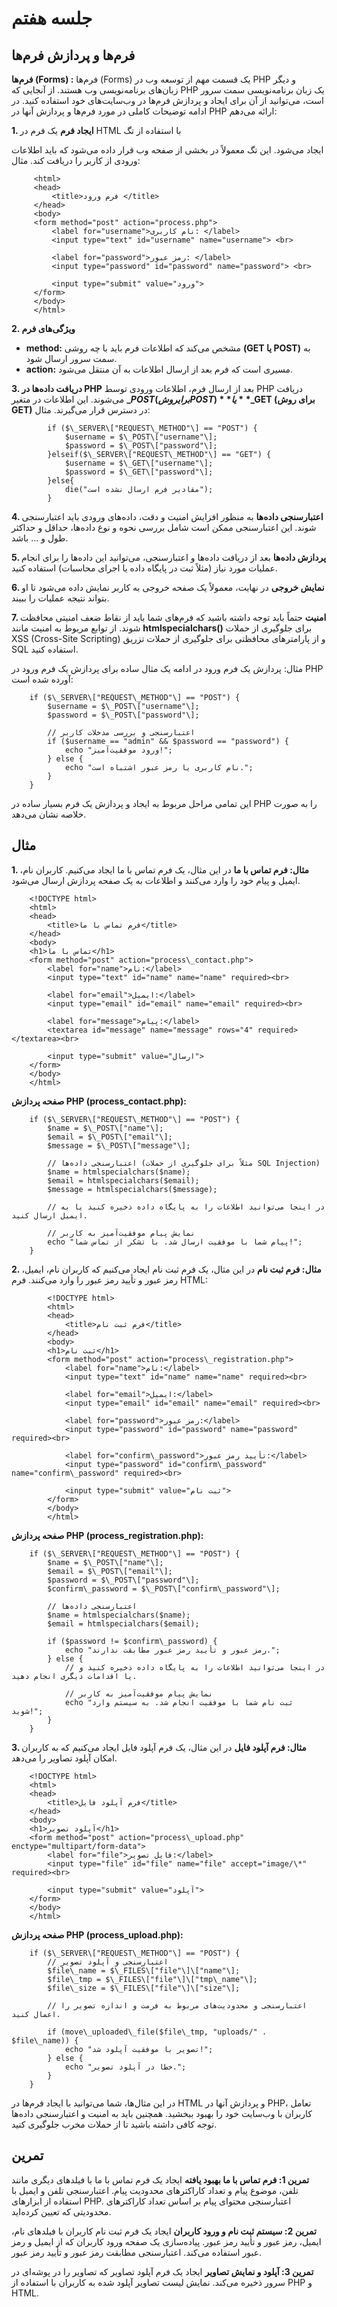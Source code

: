 جلسه هفتم
========

فرم‌ها و پردازش فرم‌ها
----------------------

**فرم‌ها (Forms) :** فرم‌ها (Forms) یک قسمت مهم از توسعه وب در PHP و دیگر زبان‌های برنامه‌نویسی وب هستند. از آنجایی که PHP یک زبان برنامه‌نویسی سمت سرور است، می‌توانید از آن برای ایجاد و پردازش فرم‌ها در وب‌سایت‌های خود استفاده کنید. در ادامه توضیحات کاملی در مورد فرم‌ها و پردازش آنها در PHP ارائه می‌دهم:

**1\. ایجاد فرم** یک فرم در HTML با استفاده از تگ **<form>** ایجاد می‌شود. این تگ معمولاً در بخشی از صفحه وب قرار داده می‌شود که باید اطلاعات ورودی از کاربر را دریافت کند. مثال:

         <html>
         <head>
             <title>فرم ورود </title>
         </head>
         <body>
         <form method="post" action="process.php">
             <label for="username">نام کاربری: </label>
             <input type="text" id="username" name="username"> <br>

             <label for="password">رمز عبور: </label>
             <input type="password" id="password" name="password"> <br>

             <input type="submit" value="ورود">
         </form>
         </body>
         </html>


**2\. ویژگی‌های فرم**

*   **method:** مشخص می‌کند که اطلاعات فرم باید با چه روشی **(GET یا POST)** به سمت سرور ارسال شود.
*   **action:** مسیری است که فرم بعد از ارسال اطلاعات به آن منتقل می‌شود.

**3\. دریافت داده‌ها در PHP** بعد از ارسال فرم، اطلاعات ورودی توسط PHP دریافت می‌شوند. این اطلاعات در متغیر **$\_POST (برای روش POST)** یا **$\_GET (برای روش GET)** در دسترس قرار می‌گیرند. مثال:

            if ($\_SERVER\["REQUEST\_METHOD"\] == "POST") {
                $username = $\_POST\["username"\];
                $password = $\_POST\["password"\];
            }elseif($\_SERVER\["REQUEST\_METHOD"\] == "GET") {
                $username = $\_GET\["username"\];
                $password = $\_GET\["password"\];
            }else{
                die("مقادیر فرم ارسال نشده است");
            }



**4\. اعتبارسنجی داده‌ها** به منظور افزایش امنیت و دقت، داده‌های ورودی باید اعتبارسنجی شوند. این اعتبارسنجی ممکن است شامل بررسی نحوه و نوع داده‌ها، حداقل و حداکثر طول و ... باشد.

**5\. پردازش داده‌ها** بعد از دریافت داده‌ها و اعتبارسنجی، می‌توانید این داده‌ها را برای انجام عملیات مورد نیاز (مثلاً ثبت در پایگاه داده یا اجرای محاسبات) استفاده کنید.

**6\. نمایش خروجی** در نهایت، معمولاً یک صفحه خروجی به کاربر نمایش داده می‌شود تا او بتواند نتیجه عملیات را ببیند.

**7\. امنیت** حتماً باید توجه داشته باشید که فرم‌های شما باید از نقاط ضعف امنیتی محافظت شوند. از توابع مربوط به امنیت مانند **htmlspecialchars()** برای جلوگیری از حملات XSS (Cross-Site Scripting) و از پارامترهای محافظتی برای جلوگیری از حملات تزریق SQL استفاده کنید.

مثال: پردازش یک فرم ورود در ادامه یک مثال ساده برای پردازش یک فرم ورود در PHP آورده شده است:

        if ($\_SERVER\["REQUEST\_METHOD"\] == "POST") {
            $username = $\_POST\["username"\];
            $password = $\_POST\["password"\];

            // اعتبارسنجی و بررسی مدخلات کاربر
            if ($username == "admin" && $password == "password") {
                echo "ورود موفقیت‌آمیز!";
            } else {
                echo "نام کاربری یا رمز عبور اشتباه است.";
            }
        }


این تمامی مراحل مربوط به ایجاد و پردازش یک فرم بسیار ساده در PHP را به صورت خلاصه نشان می‌دهد.

مثال
----

**1\. مثال: فرم تماس با ما** در این مثال، یک فرم تماس با ما ایجاد می‌کنیم. کاربران نام، ایمیل و پیام خود را وارد می‌کنند و اطلاعات به یک صفحه پردازش ارسال می‌شود.

        <!DOCTYPE html>
        <html>
        <head>
            <title>فرم تماس با ما</title>
        </head>
        <body>
        <h1>تماس با ما</h1>
        <form method="post" action="process\_contact.php">
            <label for="name">نام:</label>
            <input type="text" id="name" name="name" required><br>

            <label for="email">ایمیل:</label>
            <input type="email" id="email" name="email" required><br>

            <label for="message">پیام:</label>
            <textarea id="message" name="message" rows="4" required></textarea><br>

            <input type="submit" value="ارسال">
        </form>
        </body>
        </html>


**صفحه پردازش PHP (process\_contact.php):**

        if ($\_SERVER\["REQUEST\_METHOD"\] == "POST") {
            $name = $\_POST\["name"\];
            $email = $\_POST\["email"\];
            $message = $\_POST\["message"\];

            // اعتبارسنجی داده‌ها (مثلاً برای جلوگیری از حملات SQL Injection)
            $name = htmlspecialchars($name);
            $email = htmlspecialchars($email);
            $message = htmlspecialchars($message);

            // در اینجا می‌توانید اطلاعات را به پایگاه داده ذخیره کنید یا به ایمیل ارسال کنید.

            // نمایش پیام موفقیت‌آمیز به کاربر
            echo "پیام شما با موفقیت ارسال شد. با تشکر از تماس شما!";
        }


**2\. مثال: فرم ثبت نام** در این مثال، یک فرم ثبت نام ایجاد می‌کنیم که کاربران نام، ایمیل، رمز عبور و تأیید رمز عبور را وارد می‌کنند. فرم HTML:

            <!DOCTYPE html>
            <html>
            <head>
                <title>فرم ثبت نام</title>
            </head>
            <body>
            <h1>ثبت نام</h1>
            <form method="post" action="process\_registration.php">
                <label for="name">نام:</label>
                <input type="text" id="name" name="name" required><br>

                <label for="email">ایمیل:</label>
                <input type="email" id="email" name="email" required><br>

                <label for="password">رمز عبور:</label>
                <input type="password" id="password" name="password" required><br>

                <label for="confirm\_password">تأیید رمز عبور:</label>
                <input type="password" id="confirm\_password" name="confirm\_password" required><br>

                <input type="submit" value="ثبت نام">
            </form>
            </body>
            </html>


**صفحه پردازش PHP (process\_registration.php):**

        if ($\_SERVER\["REQUEST\_METHOD"\] == "POST") {
            $name = $\_POST\["name"\];
            $email = $\_POST\["email"\];
            $password = $\_POST\["password"\];
            $confirm\_password = $\_POST\["confirm\_password"\];

            // اعتبارسنجی داده‌ها
            $name = htmlspecialchars($name);
            $email = htmlspecialchars($email);

            if ($password != $confirm\_password) {
                echo "رمز عبور و تأیید رمز عبور مطابقت ندارند.";
            } else {
                // در اینجا می‌توانید اطلاعات را به پایگاه داده ذخیره کنید و یا اقدامات دیگری انجام دهید.

                // نمایش پیام موفقیت‌آمیز به کاربر
                echo "ثبت نام شما با موفقیت انجام شد. به سیستم وارد شوید!";
            }
        }


**3\. مثال: فرم آپلود فایل** در این مثال، یک فرم آپلود فایل ایجاد می‌کنیم که به کاربران امکان آپلود تصاویر را می‌دهد.

        <!DOCTYPE html>
        <html>
        <head>
            <title>فرم آپلود فایل</title>
        </head>
        <body>
        <h1>آپلود تصویر</h1>
        <form method="post" action="process\_upload.php" enctype="multipart/form-data">
            <label for="file">فایل تصویر:</label>
            <input type="file" id="file" name="file" accept="image/\*" required><br>

            <input type="submit" value="آپلود">
        </form>
        </body>
        </html>



**صفحه پردازش PHP (process\_upload.php):**

        if ($\_SERVER\["REQUEST\_METHOD"\] == "POST") {
            // اعتبارسنجی و آپلود تصویر
            $file\_name = $\_FILES\["file"\]\["name"\];
            $file\_tmp = $\_FILES\["file"\]\["tmp\_name"\];
            $file\_size = $\_FILES\["file"\]\["size"\];

            // اعتبارسنجی و محدودیت‌های مربوط به فرمت و اندازه تصویر را اعمال کنید.

            if (move\_uploaded\_file($file\_tmp, "uploads/" . $file\_name)) {
                echo "تصویر با موفقیت آپلود شد!";
            } else {
                echo "خطا در آپلود تصویر.";
            }
        }


در این مثال‌ها، شما می‌توانید با ایجاد فرم‌ها در HTML و پردازش آنها در PHP، تعامل کاربران با وب‌سایت خود را بهبود ببخشید. همچنین باید به امنیت و اعتبارسنجی داده‌ها توجه کافی داشته باشید تا از حملات مخرب جلوگیری کنید.

تمرین
-----

**تمرین 1: فرم تماس با ما بهبود یافته** ایجاد یک فرم تماس با ما با فیلدهای دیگری مانند تلفن، موضوع پیام و تعداد کاراکترهای محدودیت پیام. اعتبارسنجی تلفن و ایمیل با استفاده از ابزارهای PHP. اعتبارسنجی محتوای پیام بر اساس تعداد کاراکترهای محدودیتی که تعیین کرده‌اید.

**تمرین 2: سیستم ثبت نام و ورود کاربران** ایجاد یک فرم ثبت نام کاربران با فیلدهای نام، ایمیل، رمز عبور و تأیید رمز عبور. پیاده‌سازی یک صفحه ورود کاربران که از ایمیل و رمز عبور استفاده می‌کند. اعتبارسنجی مطابقت رمز عبور و تأیید رمز عبور.

**تمرین 3: آپلود و نمایش تصاویر** ایجاد یک فرم آپلود تصاویر که تصاویر را در پوشه‌ای در سرور ذخیره می‌کند. نمایش لیست تصاویر آپلود شده به کاربران با استفاده از PHP و HTML.